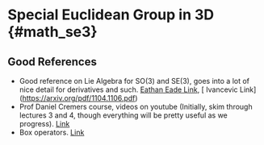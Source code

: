 # Special Euclidean Group in 3D {#math_se3}

## Good References
* Good reference on Lie Algebra for SO(3) and SE(3), goes into a lot of nice detail for derivatives and such.  [Eathan Eade Link](http://www.ethaneade.org/lie.pdf), [ Ivancevic Link] (https://arxiv.org/pdf/1104.1106.pdf)
* Prof Daniel Cremers course, videos on youtube (Initially, skim through lectures 3 and 4, though everything will be pretty useful as we progress).  [Link](https://www.youtube.com/watch?v=khLM8VV8LuM&list=PLTBdjV_4f-EJn6udZ34tht9EVIW7lbeo4&index=3)
* Box operators. [Link](https://pdfs.semanticscholar.org/4613/727ef686c6186cab69e6b8be8cb1fa3ba800.pdf)
